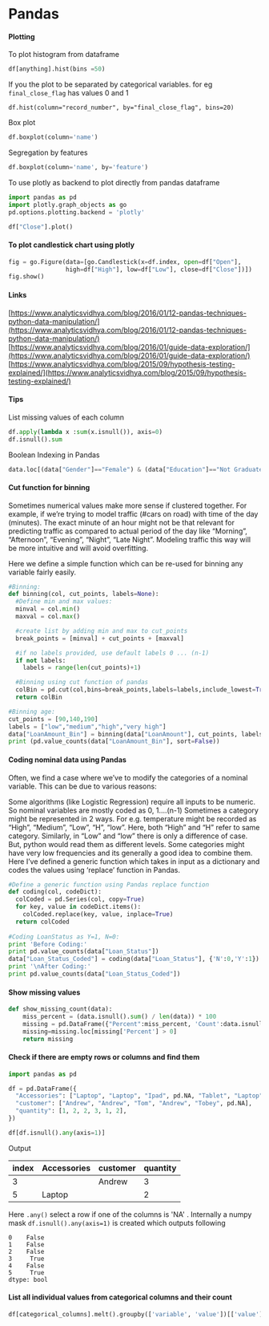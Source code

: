# Pandas

#### Plotting

To plot histogram from dataframe

```python
df[anything].hist(bins =50)
```

If you the plot to be separated by categorical variables. for eg `final_close_flag` has values 0 and 1

```
df.hist(column="record_number", by="final_close_flag", bins=20)
```

Box plot

```python
df.boxplot(column='name')
```

Segregation by features

```python
df.boxplot(column='name', by='feature')
```

To use plotly as backend to plot directly from pandas dataframe

```python
import pandas as pd
import plotly.graph_objects as go
pd.options.plotting.backend = 'plotly'

df["Close"].plot()
```

#### To plot candlestick chart using plotly

```python
fig = go.Figure(data=[go.Candlestick(x=df.index, open=df["Open"],
                high=df["High"], low=df["Low"], close=df["Close"])])
fig.show()
```

#### Links

[https://www.analyticsvidhya.com/blog/2016/01/12-pandas-techniques-python-data-manipulation/](https://www.analyticsvidhya.com/blog/2016/01/12-pandas-techniques-python-data-manipulation/) [https://www.analyticsvidhya.com/blog/2016/01/guide-data-exploration/](https://www.analyticsvidhya.com/blog/2016/01/guide-data-exploration/) [https://www.analyticsvidhya.com/blog/2015/09/hypothesis-testing-explained/](https://www.analyticsvidhya.com/blog/2015/09/hypothesis-testing-explained/)

#### Tips

List missing values of each column

```python
df.apply(lambda x :sum(x.isnull()), axis=0)
df.isnull().sum
```

Boolean Indexing in Pandas

```python
data.loc[(data["Gender"]=="Female") & (data["Education"]=="Not Graduate") & (data["Loan_Status"]=="Y"), ["Gender","Education","Loan_Status"]]
```

#### Cut function for binning

Sometimes numerical values make more sense if clustered together. For example, if we’re trying to model traffic (#cars on road) with time of the day (minutes). The exact minute of an hour might not be that relevant for predicting traffic as compared to actual period of the day like “Morning”, “Afternoon”, “Evening”, “Night”, “Late Night”. Modeling traffic this way will be more intuitive and will avoid overfitting.

Here we define a simple function which can be re-used for binning any variable fairly easily.

```python
#Binning:
def binning(col, cut_points, labels=None):
  #Define min and max values:
  minval = col.min()
  maxval = col.max()

  #create list by adding min and max to cut_points
  break_points = [minval] + cut_points + [maxval]

  #if no labels provided, use default labels 0 ... (n-1)
  if not labels:
    labels = range(len(cut_points)+1)

  #Binning using cut function of pandas
  colBin = pd.cut(col,bins=break_points,labels=labels,include_lowest=True)
  return colBin

#Binning age:
cut_points = [90,140,190]
labels = ["low","medium","high","very high"]
data["LoanAmount_Bin"] = binning(data["LoanAmount"], cut_points, labels)
print (pd.value_counts(data["LoanAmount_Bin"], sort=False))

```

#### Coding nominal data using Pandas

Often, we find a case where we’ve to modify the categories of a nominal variable. This can be due to various reasons:

Some algorithms (like Logistic Regression) require all inputs to be numeric. So nominal variables are mostly coded as 0, 1….(n-1) Sometimes a category might be represented in 2 ways. For e.g. temperature might be recorded as “High”, “Medium”, “Low”, “H”, “low”. Here, both “High” and “H” refer to same category. Similarly, in “Low” and “low” there is only a difference of case. But, python would read them as different levels. Some categories might have very low frequencies and its generally a good idea to combine them. Here I’ve defined a generic function which takes in input as a dictionary and codes the values using ‘replace’ function in Pandas.

```python
#Define a generic function using Pandas replace function
def coding(col, codeDict):
  colCoded = pd.Series(col, copy=True)
  for key, value in codeDict.items():
    colCoded.replace(key, value, inplace=True)
  return colCoded
 
#Coding LoanStatus as Y=1, N=0:
print 'Before Coding:'
print pd.value_counts(data["Loan_Status"])
data["Loan_Status_Coded"] = coding(data["Loan_Status"], {'N':0,'Y':1})
print '\nAfter Coding:'
print pd.value_counts(data["Loan_Status_Coded"])
```

#### Show missing values

```python
def show_missing_count(data):
    miss_percent = (data.isnull().sum() / len(data)) * 100
    missing = pd.DataFrame({"Percent":miss_percent, 'Count':data.isnull().sum()}).sort_values(by="Percent", ascending=False)
    missing=missing.loc[missing['Percent'] > 0]
    return missing
```

#### Check if there are empty rows or columns and find them

```python
import pandas as pd

df = pd.DataFrame({
  "Accessories": ["Laptop", "Laptop", "Ipad", pd.NA, "Tablet", "Laptop"],
  "customer": ["Andrew", "Andrew", "Tom", "Andrew", "Tobey", pd.NA],
  "quantity": [1, 2, 2, 3, 1, 2],
})

df[df.isnull().any(axis=1)]
```

Output

| index | Accessories | customer | quantity |
| ----- | ----------- | -------- | -------- |
| 3     |             | Andrew   | 3        |
| 5     | Laptop      |          | 2        |

Here `.any()` select a row if one of the columns is 'NA' . Internally a numpy mask `df.isnull().any(axis=1)` is created which outputs following

```
0    False
1    False
2    False
3     True
4    False
5     True
dtype: bool
```

#### List all individual values from categorical columns and their count

```python
df[categorical_columns].melt().groupby(['variable', 'value'])[['value']].count()
```